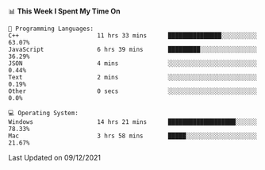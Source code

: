 
<!--START_SECTION:waka-->
📊 **This Week I Spent My Time On** 

```text
💬 Programming Languages: 
C++                      11 hrs 33 mins      ███████████████░░░░░░░░░░   63.07% 
JavaScript               6 hrs 39 mins       █████████░░░░░░░░░░░░░░░░   36.29% 
JSON                     4 mins              ░░░░░░░░░░░░░░░░░░░░░░░░░   0.44% 
Text                     2 mins              ░░░░░░░░░░░░░░░░░░░░░░░░░   0.19% 
Other                    0 secs              ░░░░░░░░░░░░░░░░░░░░░░░░░   0.0%

💻 Operating System: 
Windows                  14 hrs 21 mins      ███████████████████░░░░░░   78.33% 
Mac                      3 hrs 58 mins       █████░░░░░░░░░░░░░░░░░░░░   21.67%

```


 Last Updated on 09/12/2021
<!--END_SECTION:waka-->
